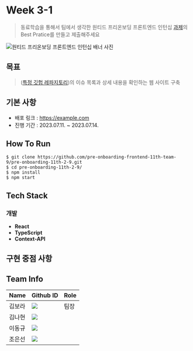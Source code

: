 # Week 3-1

> 동료학습을 통해서 팀에서 생각한 원티드 프리온보딩 프론트엔드 인턴십 [과제](https://lean-mahogany-686.notion.site/Week3-7d5273c34cc748c8bae99479712cc71a)의 Best Pratice를 만들고 제출해주세요

![원티드 프리온보딩 프론트엔드 인턴십 배너 사진](https://static.wanted.co.kr/images/events/2909/b35918a6.jpg)

## 목표
> ([특정 깃헙 레파지토리](https://github.com/facebook/react/issues))의 이슈 목록과 상세 내용을 확인하는 웹 사이트 구축

## 기본 사항

- 배포 링크 : https://example.com
- 진행 기간 : 2023.07.11. ~ 2023.07.14.

## How To Run

```shell
$ git clone https://github.com/pre-onboarding-frontend-11th-team-9/pre-onboarding-11th-2-9.git
$ cd pre-onboarding-11th-2-9/
$ npm install
$ npm start
```

## Tech Stack

### 개발

- **React** 
- **TypeScript** 
- **Context-API** 

## 구현 중점 사항

## Team Info

| Name   | Github ID                                                                                                                                                                 | Role      |
| ------ | ------------------------------------------------------------------------------------------------------------------------------------------------------------------------- | --------- |
| 김보라 | <a href="https://github.com/rockbell89" target="_blank"><img src="https://img.shields.io/badge/rockbell89-181717?style=flat-square&logo=github&logoColor=white"/></a>     | 팀장      |
| 김나현 | <a href="https://github.com/reezekim" target="_blank"><img src="https://img.shields.io/badge/reezekim-181717?style=flat-square&logo=github&logoColor=white"/></a>         |  |
| 이동규 | <a href="https://github.com/tenenger7125" target="_blank"><img src="https://img.shields.io/badge/tenenger7125-181717?style=flat-square&logo=github&logoColor=white"/></a> |  |
| 조은선 | <a href="https://github.com/es39" target="_blank"><img src="https://img.shields.io/badge/es39-181717?style=flat-square&logo=github&logoColor=white"/></a>                 |  |
